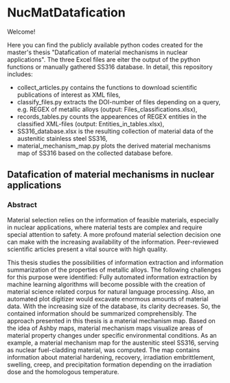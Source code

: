 # NucMatDatafication

Welcome!

Here you can find the publicly available python codes created for the master's thesis "Datafication of material mechanisms in nuclear applications". The three Excel files are eiter the output of the python functions or manually gathered SS316 database. In detail, this repository includes:

* collect_articles.py contains the functions to download scientific publications of interest as XML files,
* classify_files.py extracts the DOI-number of files depending on a query, e.g. REGEX of metallic alloys (output: Files_classifications.xlsx),
* records_tables.py counts the appearences of REGEX entities in the classified XML-files (output: Entities_in_tables.xlsx),
* SS316_database.xlsx is the resulting collection of material data of the austenitic stainless steel SS316,
* material_mechanism_map.py plots the derived material mechanisms map of SS316 based on the collected database before. 


## Datafication of material mechanisms in nuclear applications

### Abstract
Material selection relies on the information of feasible materials, especially in nuclear applications, where material tests are complex and require special attention to safety. A more profound material selection decision one can make with the increasing availability of the information. Peer-reviewed scientific articles present a vital source with high quality. 

This thesis studies the possibilities of information extraction and information summarization of the properties of metallic alloys. The following challenges for this purpose were identified: Fully automated information extraction by machine learning algorithms will become possible with the creation of material science related corpus for natural language processing. Also, an automated plot digitizer would excavate enormous amounts of material data. With the increasing size of the database, its clarity decreases. So, the contained information should be summarized comprehensibly. The approach presented in this thesis is a material mechanism map. Based on the idea of Ashby maps, material mechanism maps visualize areas of material property changes under specific environmental conditions. As an example, a material mechanism map for the austenitic steel SS316, serving as nuclear fuel-cladding material, was computed. The map contains information about material hardening, recovery, irradiation embrittlement, swelling, creep, and precipitation formation depending on the irradiation dose and the homologous temperature.

